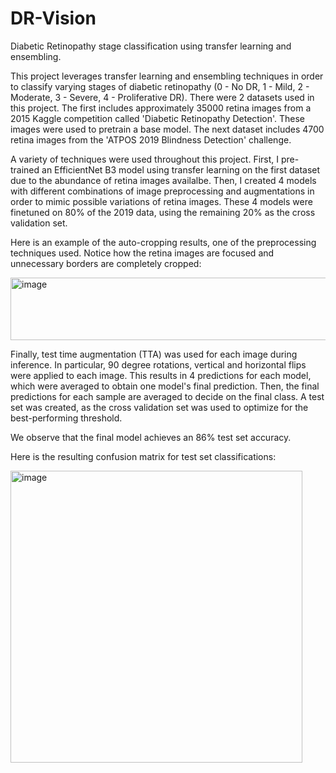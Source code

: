 # DR-Vision
Diabetic Retinopathy stage classification using transfer learning and ensembling.

This project leverages transfer learning and ensembling techniques in order to classify varying stages of diabetic retinopathy (0 - No DR, 1 - Mild, 2 - Moderate, 3 - Severe, 4 - Proliferative DR). There were 2 datasets used in this project. The first includes approximately 35000 retina images from a 2015 Kaggle competition called 'Diabetic Retinopathy Detection'. These images were used to pretrain a base model. The next dataset includes 4700 retina images from the 'ATPOS 2019 Blindness Detection' challenge.

A variety of techniques were used throughout this project. First, I pre-trained an EfficientNet B3 model using transfer learning on the first dataset due to the abundance of retina images availalbe. Then, I created 4 models with different combinations of image preprocessing and augmentations in order to mimic possible variations of retina images. These 4 models were finetuned on 80% of the 2019 data, using the remaining 20% as the cross validation set.

Here is an example of the auto-cropping results, one of the preprocessing techniques used. Notice how the retina images are focused and unnecessary borders are completely cropped:

<img width="700" height="100" alt="image" src="https://github.com/Ari1029/DR-Vision/assets/45503218/e0466e32-1f5b-4fd3-87b4-cddf7a127e2b">

Finally, test time augmentation (TTA) was used for each image during inference. In particular, 90 degree rotations, vertical and horizontal flips were applied to each image. This results in 4 predictions for each model, which were averaged to obtain one model's final prediction. Then, the final predictions for each sample are averaged to decide on the final class. A test set was created, as the cross validation set was used to optimize for the best-performing threshold.

We observe that the final model achieves an 86% test set accuracy.

Here is the resulting confusion matrix for test set classifications:

<img width="467" alt="image" src="https://github.com/Ari1029/DR-Vision/assets/45503218/03a98814-3efa-40bd-841f-a16831a9157e">
